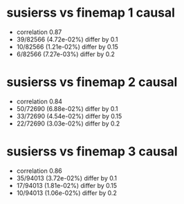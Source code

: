 # susierss vs finemap  1 causal

- correlation 0.87
- 39/82566 (4.72e-02%) differ by 0.1
- 10/82566 (1.21e-02%) differ by 0.15
- 6/82566 (7.27e-03%) differ by 0.2


# susierss vs finemap  2 causal

- correlation 0.84
- 50/72690 (6.88e-02%) differ by 0.1
- 33/72690 (4.54e-02%) differ by 0.15
- 22/72690 (3.03e-02%) differ by 0.2


# susierss vs finemap  3 causal

- correlation 0.86
- 35/94013 (3.72e-02%) differ by 0.1
- 17/94013 (1.81e-02%) differ by 0.15
- 10/94013 (1.06e-02%) differ by 0.2


